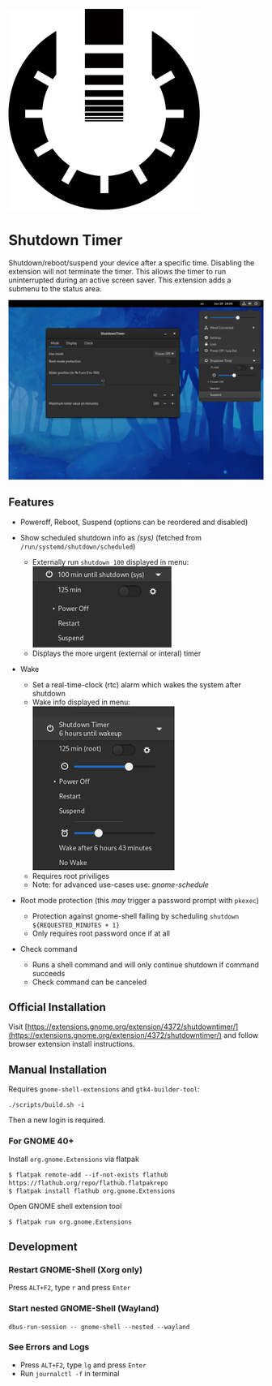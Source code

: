 ![icon](bin/icon.svg) 
# Shutdown Timer

Shutdown/reboot/suspend your device after a specific time. Disabling the extension will not terminate the timer. This allows the timer to run uninterrupted during an active screen saver. This extension adds a submenu to the status area. 

![Screenshot](screenshot.png)

## Features
- Poweroff, Reboot, Suspend (options can be reordered and disabled)
- Show scheduled shutdown info as *(sys)* (fetched from `/run/systemd/shutdown/scheduled`)
  - Externally run `shutdown 100` displayed in menu: ![externalScheduleMenu](externalScheduleFeature.png)
  - Displays the more urgent (external or interal) timer 

- Wake
  - Set a real-time-clock (rtc) alarm which wakes the system after shutdown
  - Wake info displayed in menu: ![wakeInfoMenu](wakeInfoFeature.png)
  - Requires root priviliges
  - Note: for advanced use-cases use: *gnome-schedule*

- Root mode protection (this *may* trigger a password prompt with `pkexec`)
  - Protection against gnome-shell failing by scheduling `shutdown ${REQUESTED_MINUTES + 1}`
  - Only requires root password once if at all

- Check command
  - Runs a shell command and will only continue shutdown if command succeeds
  - Check command can be canceled

## Official Installation

Visit [https://extensions.gnome.org/extension/4372/shutdowntimer/](https://extensions.gnome.org/extension/4372/shutdowntimer/) and follow browser extension install instructions.


## Manual Installation

Requires `gnome-shell-extensions` and `gtk4-builder-tool`:
```(shell)
./scripts/build.sh -i
```
Then a new login is required.

### For GNOME 40+
Install `org.gnome.Extensions` via flatpak
```
$ flatpak remote-add --if-not-exists flathub https://flathub.org/repo/flathub.flatpakrepo
$ flatpak install flathub org.gnome.Extensions
```

Open GNOME shell extension tool
```
$ flatpak run org.gnome.Extensions
```

## Development

### Restart GNOME-Shell (Xorg only)
Press `ALT+F2`, type `r` and press `Enter`

### Start nested GNOME-Shell (Wayland)
`dbus-run-session -- gnome-shell --nested --wayland`

### See Errors and Logs
* Press `ALT+F2`, type `lg` and press `Enter`
* Run `journalctl -f` in terminal

